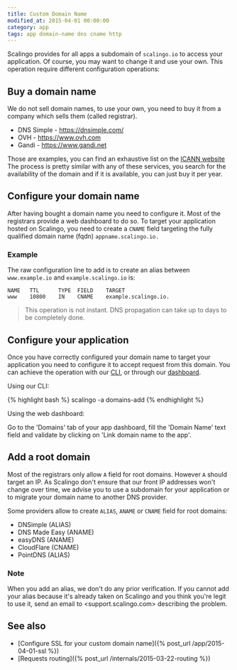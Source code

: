 ```yaml
---
title: Custom Domain Name
modified_at: 2015-04-01 00:00:00
category: app
tags: app domain-name dns cname http
---
```


Scalingo provides for all apps a subdomain of `scalingo.io` to access your application.
Of course, you may want to change it and use your own. This operation require different
configuration operations:

## Buy a domain name

We do not sell domain names, to use your own, you need to buy it from a company which
sells them (called registrar).

* DNS Simple - https://dnsimple.com/
* OVH - https://www.ovh.com
* Gandi - https://www.gandi.net

Those are examples, you can find an exhaustive list on the [ICANN
website](https://www.icann.org/registrar-reports/accredited-list.html) The
process is pretty similar with any of these services, you search for the
availability of the domain and if it is available, you can just buy it per
year.

## Configure your domain name

After having bought a domain name you need to configure it. Most of the
registrars provide a web dashboard to do so. To target your application
hosted on Scalingo, you need to create a `CNAME` field targeting the
fully qualified domain name (fqdn) `appname.scalingo.io.`

### Example

The raw configuration line to add is to create an alias between `www.example.io`
and `example.scalingo.io` is:


    NAME   TTL      TYPE  FIELD    TARGET
    www    10800    IN    CNAME    example.scalingo.io.


<blockquote class="bg-info">
  This operation is not instant. DNS propagation can take up to days to be completely done.
</blockquote>

## Configure your application

Once you have correctly configured your domain name to target your application you need
to configure it to accept request from this domain. You can achieve the operation with
our [CLI](http://cli.scalingo.com), or through our [dashboard](https://my.scalingo.com).

Using our CLI:

{% highlight bash %}
scalingo -a <app> domains-add <domain name>
{% endhighlight %}

Using the web dashboard: 

Go to the 'Domains' tab of your app dashboard, fill the 'Domain Name' text field and validate
by clicking on 'Link domain name to the app'.

## Add a root domain

Most of the registrars only allow `A` field for root domains. However `A` should target an IP. As Scalingo
don't ensure that our front IP addresses won't change over time, we advise you to use a subdomain for your
application or to migrate your domain name to another DNS provider.

Some providers allow to create `ALIAS`, `ANAME` or `CNAME` field for root domains:

* DNSimple (ALIAS)
* DNS Made Easy (ANAME)
* easyDNS (ANAME)
* CloudFlare (CNAME)
* PointDNS (ALIAS)

### Note

When you add an alias, we don't do any prior verification. If you cannot add
your alias because it's already taken on Scalingo and you think you're legit
to use it, send an email to <support.scalingo.com>
describing the problem.


## See also

* [Configure SSL for your custom domain name]({% post_url /app/2015-04-01-ssl %})
* [Requests routing]({% post_url /internals/2015-03-22-routing %})
